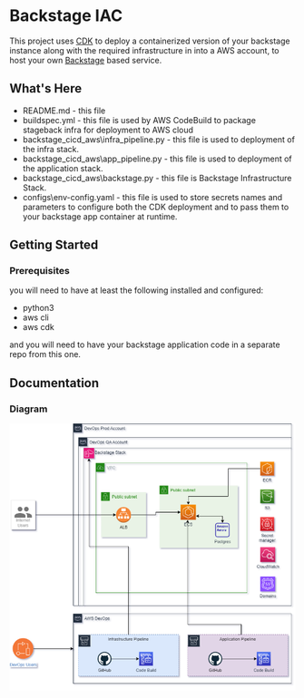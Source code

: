 # Backstage IAC
This project uses [CDK](https://docs.aws.amazon.com/cdk/latest/guide/home.html) to deploy a containerized version of your backstage instance along with the required infrastructure in into a AWS account, to host your own [Backstage](https://backstage.io) based service.


What's Here
-----------
* README.md - this file
* buildspec.yml - this file is used by AWS CodeBuild to package stageback 
  infra for deployment to AWS cloud
* backstage_cicd_aws\infra_pipeline.py - this file is used to deployment of the infra  stack. 
* backstage_cicd_aws\app_pipeline.py - this file is used to deployment of the application stack. 
* backstage_cicd_aws\backstage.py - this file is Backstage Infrastructure Stack.
* configs\env-config.yaml - this file is used to store secrets names and parameters to configure both the CDK deployment and to pass them to your backstage app container at runtime.

Getting Started
---------------
### Prerequisites
 you will need to have at least the following installed and configured:

+ python3
+  aws cli
+ aws cdk

and you will need to have your backstage application code in a separate repo from this one.


Documentation
------------------
### Diagram
![Image of Architecture](./docs/stageback-design.png)
